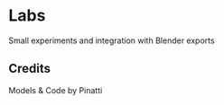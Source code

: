 # Labs

Small experiments and integration with Blender exports

## Credits

Models & Code by Pinatti